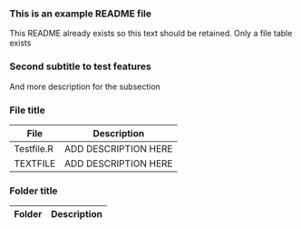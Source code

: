 ### This is an example README file
This README already exists so this text should be retained. Only a file table exists




### Second subtitle to test features
And more description for the subsection

### File title

| File | Description |
| ----------- | ----------- |
| Testfile.R | ADD DESCRIPTION HERE |
| TEXTFILE | ADD DESCRIPTION HERE |
### Folder title

| Folder | Description |
| ----------- | ----------- |
